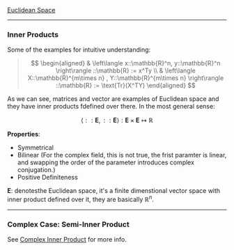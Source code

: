 [Euclidean Space](Euclidean%20Space.md)

---
### **Inner Products**

Some of the examples for intuitive understanding: 

> $$
> \begin{aligned}
>     & \left\langle 
>         x::\mathbb{R}^n, y::\mathbb{R}^n
>     \right\rangle
>     ::\mathbb{R} := 
>     x^Ty
>     \\
>     & \left\langle 
>         X::\mathbb{R}^{m\times n} , Y::\mathbb{R}^{m\times n}
>     \right\rangle ::\mathbb{R} := \text{Tr}(X^TY)
> \end{aligned}
> $$

As we can see, matrices and vector are examples of Euclidean space and they have inner products fdefined over there. In the most general sense: 

$$
\left\langle ::\mathbf{E},::\mathbf{E}  \right\rangle: \mathbf{E}\times \mathbf{E} \mapsto \mathbb{R}
$$

**Properties**: 

* Symmetrical
* Bilinear (For the complex field, this is not true, the frist paramter is linear, and swapping the order of the parameter introduces complex conjugation.)
* Positive Definiteness

$\mathbf{E}:$ denotesthe Euclidean space, it's a finite dimenstional vector space with inner product defined over it, they are basically $\mathbb{R}^n$. 


---
### **Complex Case: Semi-Inner Product**

See [Complex Inner Product](../../AMATH%20584%20Numerical%20Linear%20Algebra/Matrix%20Theory/Complex%20Inner%20Product.md) for more info. 

